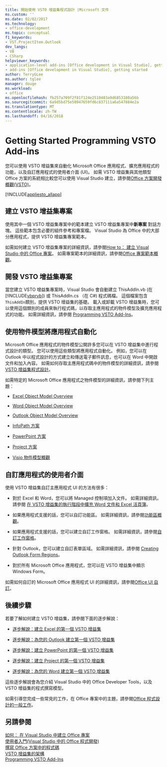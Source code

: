 ```yaml
---
title: 開始使用 VSTO 增益集程式設計 |Microsoft 文件
ms.custom: ''
ms.date: 02/02/2017
ms.technology:
- office-development
ms.topic: conceptual
f1_keywords:
- VST.ProjectItem.Outlook
dev_langs:
- VB
- CSharp
helpviewer_keywords:
- application-level add-ins [Office development in Visual Studio], getting started
- add-ins [Office development in Visual Studio], getting started
author: TerryGLee
ms.author: tglee
manager: douge
ms.workload:
- office
ms.openlocfilehash: fb257a709f2f81f124e2510403a9d6853180a56b
ms.sourcegitcommit: 6a9d5bd75e50947659fd6c837111a6a547884e2a
ms.translationtype: MT
ms.contentlocale: zh-TW
ms.lasthandoff: 04/16/2018
---
```

# <a name="getting-started-programming-vsto-add-ins"></a>Getting Started Programming VSTO Add-ins
  您可以使用 VSTO 增益集來自動化 Microsoft Office 應用程式、擴充應用程式的功能，以及自訂應用程式的使用者介面 (UI)。 如需 VSTO 增益集與其他類型 Office 方案的系統相比較您可以使用 Visual Studio 建立，請參閱[Office 方案開發概觀&#40;VSTO&#41;](../vsto/office-solutions-development-overview-vsto.md)。  
  
 [!INCLUDE[appliesto_allapp](../vsto/includes/appliesto-allapp-md.md)]  
  
## <a name="creating-vsto-add-in-projects"></a>建立 VSTO 增益集專案  
 使用其中一個 VSTO 增益集專案中的範本建立 VSTO 增益集專案中**新專案** 對話方塊。 這些範本包含必要的組件參考和專案檔。 Visual Studio 為 Office 中的大部分應用程式，提供 VSTO 增益集專案範本。  
  
 如需如何建立 VSTO 增益集專案的詳細資訊，請參閱[How to： 建立 Visual Studio 中的 Office 專案](../vsto/how-to-create-office-projects-in-visual-studio.md)。 如需專案範本的詳細資訊，請參閱[Office 專案範本概觀](../vsto/office-project-templates-overview.md)。  
  
## <a name="developing-vsto-add-in-projects"></a>開發 VSTO 增益集專案  
 當您建立 VSTO 增益集專案時，Visual Studio 會自動建立 ThisAddIn.vb (在[!INCLUDE[vbprvb](../sharepoint/includes/vbprvb-md.md)]) 或 ThisAddIn.cs （在 C#) 程式碼檔。 這個檔案包含`ThisAddIn`類別，提供 VSTO 增益集的基礎。 載入或卸載 VSTO 增益集時，您可以使用這個類別的成員來執行程式碼，以存取主應用程式的物件模型及擴充應用程式的功能。 如需詳細資訊，請參閱 [Programming VSTO Add-Ins](../vsto/programming-vsto-add-ins.md)。  
  
## <a name="automating-applications-by-using-the-object-models"></a>使用物件模型將應用程式自動化  
 Microsoft Office 應用程式的物件模型公開許多您可以在 VSTO 增益集中進行程式設計的類型。 您可以使用這些類型將應用程式自動化。 例如，您可以在 Outlook 中以程式設計的方式建立和傳送電子郵件訊息，也可以在 Word 中開啟文件和加入內容。 如需如何存取主應用程式碼中的物件模型的詳細資訊，請參閱[VSTO 增益集程式設計](../vsto/programming-vsto-add-ins.md)。  
  
 如需特定的 Microsoft Office 應用程式之物件模型的詳細資訊，請參閱下列主題：  
  
-   [Excel Object Model Overview](../vsto/excel-object-model-overview.md)  
  
-   [Word Object Model Overview](../vsto/word-object-model-overview.md)  
  
-   [Outlook Object Model Overview](../vsto/outlook-object-model-overview.md)  
  
-   [InfoPath 方案](../vsto/infopath-solutions.md)  
  
-   [PowerPoint 方案](../vsto/powerpoint-solutions.md)  
  
-   [Project 方案](../vsto/project-solutions.md)  
  
-   [Visio 物件模型概觀](../vsto/visio-object-model-overview.md)  
  
## <a name="customizing-the-user-interface-of-applications"></a>自訂應用程式的使用者介面  
 使用 VSTO 增益集自訂主應用程式 UI 的方法有很多：  
  
-   對於 Excel 和 Word，您可以將 Managed 控制項加入文件。 如需詳細資訊，請參閱 [在 VSTO 增益集的執行階段中擴充 Word 文件和 Excel 活頁簿](../vsto/extending-word-documents-and-excel-workbooks-in-vsto-add-ins-at-run-time.md)。  
  
-   如果應用程式支援的話，您可以自訂功能區。 如需詳細資訊，請參閱[功能區概觀](../vsto/ribbon-overview.md)。  
  
-   如果應用程式支援的話，您可以建立自訂工作窗格。 如需詳細資訊，請參閱[自訂工作窗格](../vsto/custom-task-panes.md)。  
  
-   針對 Outlook，您可以建立自訂表單區域。 如需詳細資訊，請參閱 [Creating Outlook Form Regions](../vsto/creating-outlook-form-regions.md)。  
  
-   對於所有 Microsoft Office 應用程式，您可以在 VSTO 增益集中顯示 Windows Form。  
  
 如需如何自訂的 Microsoft Office 應用程式 UI 的詳細資訊，請參閱[Office UI 自訂](../vsto/office-ui-customization.md)。  
  
## <a name="next-steps"></a>後續步驟  
 若要了解如何建立 VSTO 增益集，請參閱下面的逐步解說：  
  
-   [逐步解說：建立 Excel 的第一個 VSTO 增益集](../vsto/walkthrough-creating-your-first-vsto-add-in-for-excel.md)  
  
-   [逐步解說：為您的 Outlook 建立第一個 VSTO 增益集](../vsto/walkthrough-creating-your-first-vsto-add-in-for-outlook.md)  
  
-   [逐步解說：建立 PowerPoint 的第一個 VSTO 增益集](../vsto/walkthrough-creating-your-first-vsto-add-in-for-powerpoint.md)  
  
-   [逐步解說：建立 Project 的第一個 VSTO 增益集](../vsto/walkthrough-creating-your-first-vsto-add-in-for-project.md)  
  
-   [逐步解說：為您的 Word 建立第一個 VSTO 增益集](../vsto/walkthrough-creating-your-first-vsto-add-in-for-word.md)  
  
 這些逐步解說會為您介紹 Visual Studio 中的 Office Developer Tools，以及 VSTO 增益集的程式撰寫模型。  
  
 如需引導您完成一些常見的工作，在 Office 專案中的主題，請參閱[Office 程式設計的一般工作](../vsto/common-tasks-in-office-programming.md)。  
  
## <a name="see-also"></a>另請參閱  
 [如何： 在 Visual Studio 中建立 Office 專案](../vsto/how-to-create-office-projects-in-visual-studio.md)   
 [使用者入門&#40;Visual Studio 中的 Office 程式開發&#41;](../vsto/getting-started-office-development-in-visual-studio.md)   
 [撰寫 Office 方案中的程式碼](../vsto/writing-code-in-office-solutions.md)   
 [VSTO 增益集的架構](../vsto/architecture-of-vsto-add-ins.md)   
 [Programming VSTO Add-Ins](../vsto/programming-vsto-add-ins.md)  
  
  